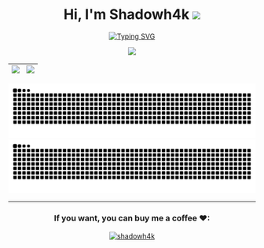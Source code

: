 <h1 align="center">Hi, I'm Shadowh4k <img src="https://media.giphy.com/media/hvRJCLFzcasrR4ia7z/giphy.gif" width="35"></h1>
<p align="center">
  <a href="https://git.io/typing-svg"><img src="https://readme-typing-svg.demolab.com?font=Fira+Code&weight=600&pause=1000&center=true&vCenter=true&random=true&width=435&lines=Always+learning%F0%9F%92%AA;Front-End+Developer%E2%9A%A1;Scroll+down+for+more+info%F0%9F%98%89" alt="Typing SVG" /></a>
</p>

<p align="center">
 <a target="_blank" href=https://github.com/Shadowh4k>
  <img src=https://img.shields.io/github/followers/Shadowh4k?label=follow%20me&style=social />
</a>
</p>

| ![](https://github-readme-stats.vercel.app/api?username=shadowh4k&show_icons=true&theme=transparent&hide_border=true) | ![](https://github-readme-streak-stats.herokuapp.com/?user=shadowh4k&background=DD272700&hide_border=true&theme=windows-dark) |
| --------------------------------------------------------------------------------------------------------------------- | ----------------------------------------------------------------------------------------------------------------------------- |

![snakedark](https://raw.githubusercontent.com/shadowh4k/shadowh4k/output/github-contribution-grid-snake-dark.svg#gh-dark-mode-only)![snakelight](https://raw.githubusercontent.com/shadowh4k/shadowh4k/output/github-contribution-grid-snake.svg#gh-light-mode-only)

<hr>

<h3 align="center">If you want, you can buy me a coffee ❤:</h3>
<p align="center"><a href="https://www.buymeacoffee.com/shadowh4k"> <img align="center" src="https://cdn.buymeacoffee.com/buttons/v2/default-yellow.png" height="50" width="210" alt="shadowh4k" /></a></p><br><br>
